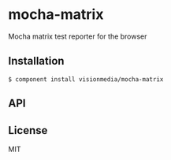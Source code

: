 
# mocha-matrix

  Mocha matrix test reporter for the browser

## Installation

    $ component install visionmedia/mocha-matrix

## API

   

## License

  MIT
